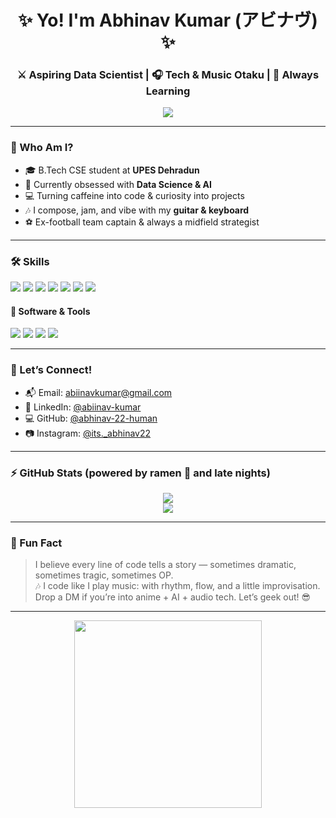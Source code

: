 <h1 align="center">✨ Yo! I'm Abhinav Kumar (アビナヴ) ✨</h1>
<h3 align="center">⚔️ Aspiring Data Scientist | 🎧 Tech & Music Otaku | 🚀 Always Learning</h3>

<p align="center">
  <img src="https://readme-typing-svg.herokuapp.com/?lines=2nd+Year+CSE+@UPES+🧠;Data+Science+Explorer+📊;Anime+Enthusiast+&+Code+Ninja+🗡️;Let’s+Create+Something+Amazing+Together!+🔥&center=true&width=550&height=45" />
</p>

---

### 🌸 Who Am I?
- 🎓 B.Tech CSE student at **UPES Dehradun**
- 🧪 Currently obsessed with **Data Science & AI**
- 💻 Turning caffeine into code & curiosity into projects
- 🎶 I compose, jam, and vibe with my **guitar & keyboard**
- ⚽ Ex-football team captain & always a midfield strategist

---

### 🛠️ Skills
<p>
  <img src="https://img.shields.io/badge/C-00599C?style=for-the-badge&logo=c&logoColor=white"/>
  <img src="https://img.shields.io/badge/Python-3776AB?style=for-the-badge&logo=python&logoColor=white"/>
  <img src="https://img.shields.io/badge/HTML5-E34F26?style=for-the-badge&logo=html5&logoColor=white"/>
  <img src="https://img.shields.io/badge/Numpy-013243?style=for-the-badge&logo=numpy&logoColor=white"/>
  <img src="https://img.shields.io/badge/Pandas-150458?style=for-the-badge&logo=pandas&logoColor=white"/>
  <img src="https://img.shields.io/badge/Matplotlib-11557C?style=for-the-badge&logo=matplotlib&logoColor=white"/>
  <img src="https://img.shields.io/badge/KivyMD-FF7F50?style=for-the-badge&logo=python&logoColor=white"/>
</p>

#### 🧰 Software & Tools
<p>
  <img src="https://img.shields.io/badge/VS%20Code-007ACC?style=for-the-badge&logo=visual-studio-code&logoColor=white"/>
  <img src="https://img.shields.io/badge/Photoshop-31A8FF?style=for-the-badge&logo=Adobe%20Photoshop&logoColor=white"/>
  <img src="https://img.shields.io/badge/After%20Effects-9999FF?style=for-the-badge&logo=adobe-after-effects&logoColor=white"/>
  <img src="https://img.shields.io/badge/Git-F05032?style=for-the-badge&logo=git&logoColor=white"/>
</p>

---

### 🔗 Let’s Connect!
- 📬 Email: [abiinavkumar@gmail.com](mailto:abiinavkumar@gmail.com)
- 💼 LinkedIn: [@abiinav-kumar](https://www.linkedin.com/in/abiinav-kumar-30b8a5215/)
- 💻 GitHub: [@abhinav-22-human](https://github.com/abhinav-22-human)
- 📷 Instagram: [@its._abhinav22](https://instagram.com/its._abhinav22)

---

### ⚡ GitHub Stats (powered by ramen 🍜 and late nights)
<p align="center">
  <img src="https://github-readme-stats.vercel.app/api?username=abhinav-22-human&show_icons=true&theme=tokyonight" />
  <br/>
  <img src="https://github-readme-streak-stats.herokuapp.com?user=abhinav-22-human&theme=tokyonight&hide_border=true" />
</p>

---

### 💬 Fun Fact
> I believe every line of code tells a story — sometimes dramatic, sometimes tragic, sometimes OP.  
> 🎶 I code like I play music: with rhythm, flow, and a little improvisation.  
> Drop a DM if you’re into anime + AI + audio tech. Let’s geek out! 😎

---

<p align="center">
  <img src="https://media.tenor.com/qDNa1lQ2OV8AAAAC/coding-anime.gif" width="300"/>
</p>


